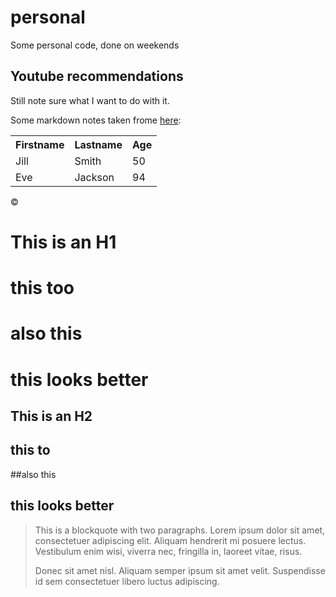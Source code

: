 # personal
Some personal code, done on weekends 

## Youtube recommendations
Still note sure what I want to do with it. 


Some markdown notes taken frome [here](https://daringfireball.net/projects/markdown/syntax#overview):

<table style="width:100%">
  <tr>
    <th>Firstname</th>
    <th>Lastname</th> 
    <th>Age</th>
  </tr>
  <tr>
    <td>Jill</td>
    <td>Smith</td>
    <td>50</td>
  </tr>
  <tr>
    <td>Eve</td>
    <td>Jackson</td>
    <td>94</td>
  </tr>
</table>

&copy; 

This is an H1
=============
this too
==
# also this 
# this looks better #

This is an H2
-------------
this to
---
##also this 
## this looks better ##

> This is a blockquote with two paragraphs. Lorem ipsum dolor sit amet,
> consectetuer adipiscing elit. Aliquam hendrerit mi posuere lectus.
> Vestibulum enim wisi, viverra nec, fringilla in, laoreet vitae, risus.
> 
> Donec sit amet nisl. Aliquam semper ipsum sit amet velit. Suspendisse
> id sem consectetuer libero luctus adipiscing.



